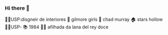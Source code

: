 ### Hi there 👋

<!--
**marcelamopa/marcelamopa** is a ✨ _special_ ✨ repository because its `README.md` (this file) appears on your GitHub profile.

Here are some ideas to get you started:
-->
:woman_student:USP:disgneir de interiores
:movie_camera: gilmore girls
:ring: chad murray
:house: stars hollow
:woman_student:USP-
:books: 1984
:family_woman_girl: afilhada da lana del rey
doce
